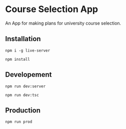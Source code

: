# Course Selection App

An App for making plans for university course selection.

## Installation

```
npm i -g live-server
```

```
npm install
```

## Developement

```
npm run dev:server
```

```
npm run dev:tsc
```

## Production

```
npm run prod
```
